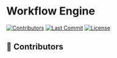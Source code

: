 # Workflow Engine

[![Contributors](https://img.shields.io/github/contributors/hulutech-web/workflow-engine?style=for-the-badge)](https://github.com/hulutech-web/workflow-engine/graphs/contributors)
[![Last Commit](https://img.shields.io/github/last-commit/hulutech-web/workflow-engine?style=for-the-badge)](https://github.com/hulutech-web/workflow-engine/commits/main)
[![License](https://img.shields.io/github/license/hulutech-web/workflow-engine?style=for-the-badge)](LICENSE)

## 👥 Contributors


<!-- CONTRIBUTORS-LIST:START -->
<!-- 该区域将由 GitHub Actions 自动填充 -->
<!-- CONTRIBUTORS-LIST:END -->